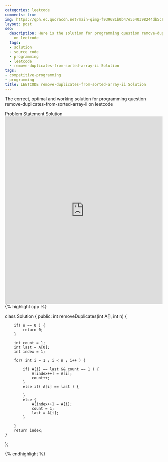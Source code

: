 ```yaml
---
categories: leetcode
comments: true
img: https://qph.ec.quoracdn.net/main-qimg-f939681b0b47e5540398244db5c8966f?convert_to_webp=true
layout: post
seo:
  description: Here is the solution for programming question remove-duplicates-from-sorted-array-ii
    on leetcode
  tags:
  - solution
  - source code
  - programming
  - leetcode
  - remove-duplicates-from-sorted-array-ii Solution
tags:
- competitive-programming
- programming
title: LEETCODE remove-duplicates-from-sorted-array-ii Solution
---
```

The correct, optimal and working solution for programming question remove-duplicates-from-sorted-array-ii on leetcode

<div class="ui secondary pointing large menu">
  <a class="grey item" data-tab="problem-statement">
    Problem Statement
  </a>
  <a class="active item grey" data-tab="solution">
    Solution
  </a>
</div>
<div class="ui bottom attached tab" data-tab="problem-statement">
    <iframe src="https://leetcode.com/problems/remove-duplicates-from-sorted-array-ii/" width="100%" height="600px" style="overflow: scroll; border: none;"></iframe>
</div>
<div class="ui bottom attached active tab" data-tab="solution">
{% highlight cpp %}

class Solution {
public:
    int removeDuplicates(int A[], int n) {
        
        if( n == 0 ) {
            return 0;
        }
        
        int count = 1;
        int last = A[0];
        int index = 1;
        
        for( int i = 1 ; i < n ; i++ ) {
            
            if( A[i] == last && count == 1 ) {
                A[index++] = A[i];
                count++;
            }
            else if( A[i] == last ) {
                
            }
            else {
                A[index++] = A[i];
                count = 1;
                last = A[i];
            }
            
        }
        return index;
    }
};

{% endhighlight %}
</div>
